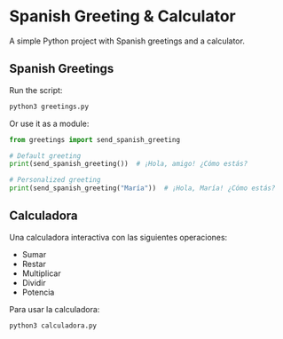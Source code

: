 # Spanish Greeting & Calculator

A simple Python project with Spanish greetings and a calculator.

## Spanish Greetings

Run the script:
```bash
python3 greetings.py
```

Or use it as a module:
```python
from greetings import send_spanish_greeting

# Default greeting
print(send_spanish_greeting())  # ¡Hola, amigo! ¿Cómo estás?

# Personalized greeting
print(send_spanish_greeting("María"))  # ¡Hola, María! ¿Cómo estás?
```

## Calculadora

Una calculadora interactiva con las siguientes operaciones:
- Sumar
- Restar
- Multiplicar
- Dividir
- Potencia

Para usar la calculadora:
```bash
python3 calculadora.py
```
